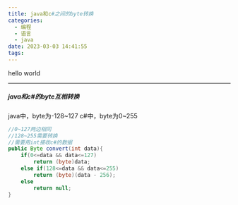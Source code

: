 ```yaml
---
title: java和c#之间的byte转换
categories:
  - 编程
  - 语言
  - java
date: 2023-03-03 14:41:55
tags:
---
```


hello world

---

##### java和c#的byte互相转换

java中，byte为-128~127
c#中，byte为0~255

```java
//0~127两边相同
//128~255需要转换
//需要用int接收c#的数据
public Byte convert(int data){
    if(0<=data && data<=127)
        return (byte)data;
    else if(128<=data && data<=255)
        return (byte)(data - 256);
    else
        return null;
}
```